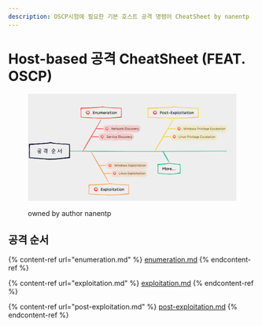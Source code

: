 ```yaml
---
description: OSCP시험에 필요한 기본 호스트 공격 명령어 CheatSheet by nanentp
---
```


# Host-based 공격 CheatSheet (FEAT. OSCP)



<figure><img src="../../.gitbook/assets/image (27).png" alt=""><figcaption><p>owned by author nanentp</p></figcaption></figure>

## 공격 순서

{% content-ref url="enumeration.md" %}
[enumeration.md](enumeration.md)
{% endcontent-ref %}

{% content-ref url="exploitation.md" %}
[exploitation.md](exploitation.md)
{% endcontent-ref %}

{% content-ref url="post-exploitation.md" %}
[post-exploitation.md](post-exploitation.md)
{% endcontent-ref %}
